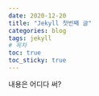 ```yaml
---
date: 2020-12-20
title: "Jekyll 첫번째 글"
categories: blog
tags: jekyll
# 목차
toc: true  
toc_sticky: true 
---
```


내용은 어디다 써?
